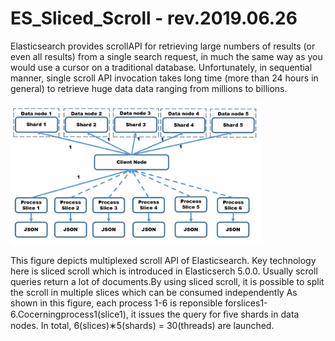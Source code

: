 # ES_Sliced_Scroll - rev.2019.06.26

Elasticsearch provides scrollAPI for retrieving large numbers of results (or even all results) from a single search request, in much the same way as you would use a cursor on a traditional database. Unfortunately, in sequential manner, single scroll API invocation takes long time (more than 24 hours in general) to retrieve huge data data ranging from millions to billions.

<img src="scrollAPI.jpg" width=80%>

This figure depicts multiplexed scroll API of Elasticsearch. Key technology here is sliced scroll which is introduced in Elasticserch 5.0.0. Usually scroll queries return a lot of documents.By using sliced scroll, it is possible to split the scroll in multiple slices which can be consumed independently As shown in this figure, each process 1-6 is reponsible forslices1-6.Cocerningprocess1(slice1), it issues the query for ﬁve shards in data nodes. In total, 6(slices)∗5(shards) = 30(threads) are launched.
